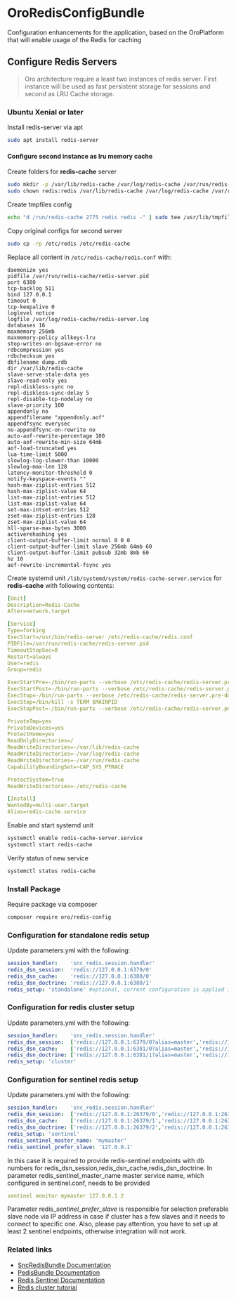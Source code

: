 # OroRedisConfigBundle

Configuration enhancements for the application, based on the OroPlatform that will enable usage of the Redis for caching

## Configure Redis Servers

> Oro architecture require a least two instances of redis server. First instance will be used as fast persistent storage for sessions and second as LRU Cache storage.

### Ubuntu Xenial or later

Install redis-server via apt
``` bash
sudo apt install redis-server
```

#### Configure second instance as lru memory cache

Create folders for **redis-cache** server  
```bash
sudo mkdir -p /var/lib/redis-cache /var/log/redis-cache /var/run/redis-cache
sudo chown redis:redis /var/lib/redis-cache /var/log/redis-cache /var/run/redis-cache
```

Create tmpfiles config

```bash
echo "d /run/redis-cache 2775 redis redis -" | sudo tee /usr/lib/tmpfiles.d/redis-cache-server.conf
```

Copy original configs for second server
```bash
sudo cp -rp /etc/redis /etc/redis-cache
```

Replace all content in `/etc/redis-cache/redis.conf` with:  

```
daemonize yes
pidfile /var/run/redis-cache/redis-server.pid
port 6380
tcp-backlog 511
bind 127.0.0.1
timeout 0
tcp-keepalive 0
loglevel notice
logfile /var/log/redis-cache/redis-server.log
databases 16
maxmemory 256mb
maxmemory-policy allkeys-lru
stop-writes-on-bgsave-error no
rdbcompression yes
rdbchecksum yes
dbfilename dump.rdb
dir /var/lib/redis-cache
slave-serve-stale-data yes
slave-read-only yes
repl-diskless-sync no
repl-diskless-sync-delay 5
repl-disable-tcp-nodelay no
slave-priority 100
appendonly no
appendfilename "appendonly.aof"
appendfsync everysec
no-appendfsync-on-rewrite no
auto-aof-rewrite-percentage 100
auto-aof-rewrite-min-size 64mb
aof-load-truncated yes
lua-time-limit 5000
slowlog-log-slower-than 10000
slowlog-max-len 128
latency-monitor-threshold 0
notify-keyspace-events ""
hash-max-ziplist-entries 512
hash-max-ziplist-value 64
list-max-ziplist-entries 512
list-max-ziplist-value 64
set-max-intset-entries 512
zset-max-ziplist-entries 128
zset-max-ziplist-value 64
hll-sparse-max-bytes 3000
activerehashing yes
client-output-buffer-limit normal 0 0 0
client-output-buffer-limit slave 256mb 64mb 60
client-output-buffer-limit pubsub 32mb 8mb 60
hz 10
aof-rewrite-incremental-fsync yes
```

Create systemd unit `/lib/systemd/system/redis-cache-server.service` for **redis-cache** with following contents:
```yaml
[Unit]
Description=Redis-Cache
After=network.target

[Service]
Type=forking
ExecStart=/usr/bin/redis-server /etc/redis-cache/redis.conf
PIDFile=/var/run/redis-cache/redis-server.pid
TimeoutStopSec=0
Restart=always
User=redis
Group=redis

ExecStartPre=-/bin/run-parts --verbose /etc/redis-cache/redis-server.pre-up.d
ExecStartPost=-/bin/run-parts --verbose /etc/redis-cache/redis-server.post-up.d
ExecStop=-/bin/run-parts --verbose /etc/redis-cache/redis-server.pre-down.d
ExecStop=/bin/kill -s TERM $MAINPID
ExecStopPost=-/bin/run-parts --verbose /etc/redis-cache/redis-server.post-down.d

PrivateTmp=yes
PrivateDevices=yes
ProtectHome=yes
ReadOnlyDirectories=/
ReadWriteDirectories=-/var/lib/redis-cache
ReadWriteDirectories=-/var/log/redis-cache
ReadWriteDirectories=-/var/run/redis-cache
CapabilityBoundingSet=~CAP_SYS_PTRACE

ProtectSystem=true
ReadWriteDirectories=-/etc/redis-cache

[Install]
WantedBy=multi-user.target
Alias=redis-cache.service
```

Enable and start systemd unit

```bash
systemctl enable redis-cache-server.service
systemctl start redis-cache
```

Verify status of new service  

```bash
systemctl status redis-cache
```

### Install Package
Require package via composer
``` bash
composer require oro/redis-config 
```

### Configuration for standalone redis setup
Update parameters.yml with the following:
``` yaml
session_handler:    'snc_redis.session.handler'
redis_dsn_session:  'redis://127.0.0.1:6379/0'
redis_dsn_cache:    'redis://127.0.0.1:6380/0'
redis_dsn_doctrine: 'redis://127.0.0.1:6380/1'
redis_setup: 'standalone' #optional, current configuration is applied if it's not set
```


### Configuration for redis cluster setup
Update parameters.yml with the following:
````yaml
session_handler:    'snc_redis.session.handler'
redis_dsn_session:  ['redis://127.0.0.1:6379/0?alias=master','redis://127.0.0.1:6380/0']
redis_dsn_cache:    ['redis://127.0.0.1:6381/0?alias=master','redis://127.0.0.1:6382/0']
redis_dsn_doctrine: ['redis://127.0.0.1:6381/1?alias=master','redis://127.0.0.1:6382/0']
redis_setup: 'cluster'
````


### Configuration for sentinel redis setup
Update parameters.yml with the following:
````yaml
session_handler:    'snc_redis.session.handler'
redis_dsn_session:  ['redis://127.0.0.1:26379/0','redis://127.0.0.1:26379/0']
redis_dsn_cache:    ['redis://127.0.0.1:26379/1','redis://127.0.0.1:26379/1']
redis_dsn_doctrine: ['redis://127.0.0.1:26379/2','redis://127.0.0.1:26379/2']
redis_setup: 'sentinel'
redis_sentinel_master_name: 'mymaster'
redis_sentinel_prefer_slave: '127.0.0.1'
````
In this case it is required to provide redis-sentinel endpoints with db numbers for redis_dsn_session,redis_dsn_cache,redis_dsn_doctrine. 
In parameter redis_sentinel_master_name master service name, which configured in sentinel.conf, needs to be provided
```yaml
sentinel monitor mymaster 127.0.0.1 2
```
Parameter redis_*sentinel_prefer_slave* is responsible for selection preferable slave node via IP address in case if cluster has 
a few slaves and it needs to connect to specific one. 
Also, please pay attention, you have to set up at least 2 sentinel endpoints, otherwise integration will not work.

### Related links

- [SncRedisBundle Documentation](https://github.com/snc/SncRedisBundle/blob/master/Resources/doc/index.md)
- [PedisBundle Documentation](https://github.com/nrk/predis)
- [Redis Sentinel Documentation](https://redis.io/topics/sentinel)
- [Redis cluster tutorial](https://redis.io/topics/cluster-tutorial)
